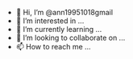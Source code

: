 - 👋 Hi, I’m @ann19951018gmail
- 👀 I’m interested in ...
- 🌱 I’m currently learning ...
- 💞️ I’m looking to collaborate on ...
- 📫 How to reach me ...

<!---
ann19951018gmail/ann19951018gmail is a ✨ special ✨ repository because its `README.md` (this file) appears on your GitHub profile.
You can click the Preview link to take a look at your changes.
--->
